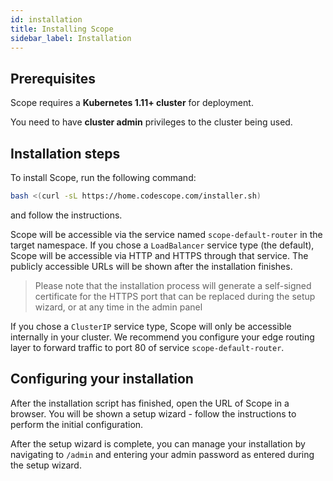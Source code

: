```yaml
---
id: installation
title: Installing Scope
sidebar_label: Installation
---
```


## Prerequisites

Scope requires a **Kubernetes 1.11+ cluster** for deployment.

You need to have **cluster admin** privileges to the cluster being used.


## Installation steps

To install Scope, run the following command:

```bash
bash <(curl -sL https://home.codescope.com/installer.sh)
```

and follow the instructions.

Scope will be accessible via the service named `scope-default-router` in the target namespace. If you chose a `LoadBalancer`
service type (the default), Scope will be accessible via HTTP and HTTPS through that service. The publicly accessible
URLs will be shown after the installation finishes.

> Please note that the installation process will generate a self-signed certificate for the HTTPS port 
that can be replaced during the setup wizard, or at any time in the admin panel

If you chose a `ClusterIP` service type, Scope will only be accessible internally in your cluster. We recommend you
configure your edge routing layer to forward traffic to port 80 of service `scope-default-router`.


## Configuring your installation

After the installation script has finished, open the URL of Scope in a browser. You will be shown a setup wizard - follow
the instructions to perform the initial configuration.

After the setup wizard is complete, you can manage your installation by navigating to `/admin` and entering your
admin password as entered during the setup wizard.
